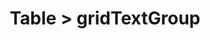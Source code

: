 ---
title: Table > gridTextGroup
redirect_to: "/releases/v5.0.0/developers/obo_nodes/grid_text_group"
---